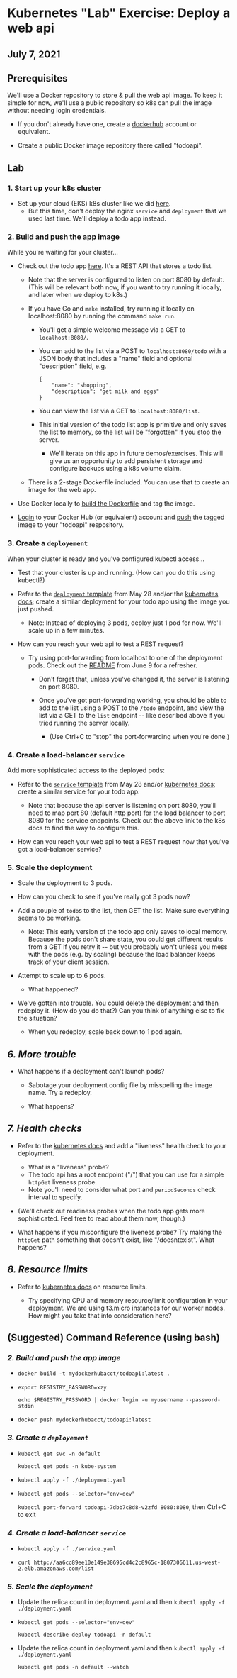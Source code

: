 # Kubernetes "Lab" Exercise: Deploy a web api

## July 7, 2021

## Prerequisites

We'll use a Docker repository to store & pull the web api image. To keep it simple for now, we'll use a public repository so k8s can pull the image without needing login credentials.

* If you don't already have one, create a [dockerhub](https://hub.docker.com/) account or equivalent.

* Create a public Docker image repository there called "todoapi".

## Lab

### 1. Start up your k8s cluster

* Set up your cloud (EKS) k8s cluster like we did [here](https://github.com/us-learn-and-devops/2021_05_26/blob/main/README.md).
  * But this time, don't deploy the nginx `service` and `deployment` that we used last time. We'll deploy a todo app instead.

### 2. Build and push the app image

While you're waiting for your cluster...

* Check out the todo app [here](https://github.com/us-learn-and-devops/2021_07_07/todoapi). It's a REST API that stores a todo list.

  * Note that the server is configured to listen on port 8080 by default. (This will be relevant both now, if you want to try running it locally, and later when we deploy to k8s.)

  * If you have Go and `make` installed, try running it locally on localhost:8080 by running the command `make run`.

    * You'll get a simple welcome message via a GET to `localhost:8080/`.

    * You can add to the list via a POST to `localhost:8080/todo` with a JSON body that includes a "name" field and optional "description" field, e.g.

          {
              "name": "shopping",
              "description": "get milk and eggs"
          }

    * You can view the list via a GET to `localhost:8080/list`.

    * This initial version of the todo list app is primitive and only saves the list to memory, so the list will be "forgotten" if you stop the server.

      * We'll iterate on this app in future demos/exercises. This will give us an opportunity to add persistent storage and configure backups using a k8s volume claim.

  * There is a 2-stage Dockerfile included. You can use that to create an image for the web app.

* Use Docker locally to [build the Dockerfile](https://docs.docker.com/engine/reference/commandline/build/#tag-an-image--t) and tag the image.

* [Login](https://docs.docker.com/engine/reference/commandline/login/) to your Docker Hub (or equivalent) account and [push](https://docs.docker.com/engine/reference/commandline/push/) the tagged image to your "todoapi" respository.

### 3. Create a `deployement`

When your cluster is ready and you've configured kubectl access...

* Test that your cluster is up and running. (How can you do this using kubectl?)

* Refer to the [`deployment` template](https://github.com/us-learn-and-devops/2021_05_26/blob/main/webapp-deployment.yaml) from May 28 and/or the [kubernetes docs](https://kubernetes.io/docs/concepts/workloads/controllers/deployment/#creating-a-deployment); create a similar deployment for your todo app using the image you just pushed.

  * Note: Instead of deploying 3 pods, deploy just 1 pod for now. We'll scale up in a few minutes.

* How can you reach your web api to test a REST request?

  * Try using port-forwarding from localhost to one of the deployment pods. Check out the [README](https://github.com/us-learn-and-devops/2021_06_09) from June 9 for a refresher.

    * Don't forget that, unless you've changed it, the server is listening on port 8080.

    * Once you've got port-forwarding working, you should be able to add to the list using a POST to the `/todo` endpoint, and view the list via a GET to the `list` endpoint -- like described above if you tried running the server locally.

      * (Use Ctrl+C to "stop" the port-forwarding when you're done.)
  
### 4. Create a load-balancer `service`

Add more sophisticated access to the deployed pods:

* Refer to the [`service` template](https://github.com/us-learn-and-devops/2021_05_26/blob/main/webapp-svc.yaml) from May 28 and/or [kubernetes docs](https://kubernetes.io/docs/concepts/services-networking/service/#defining-a-service); create a similar service for your todo app.

  * Note that because the api server is listening on port 8080, you'll need to map port 80 (default http port) for the load balancer to port 8080 for the service endpoints. Check out the above link to the k8s docs to find the way to configure this.

* How can you reach your web api to test a REST request now that you've got a load-balancer service?

### 5. Scale the deployment

* Scale the deployment to 3 pods.

* How can you check to see if you've really got 3 pods now?

* Add a couple of `todo`s to the list, then GET the list. Make sure everything seems to be working.

  * Note: This early version of the todo app only saves to local memory. Because the pods don't share state, you could get different results from a GET if you retry it -- but you probably won't unless you mess with the pods (e.g. by scaling) because the load balancer keeps track of your client session.

* Attempt to scale up to 6 pods.

  * What happened?

* We've gotten into trouble. You could delete the deployment and then redeploy it. (How do you do that?) Can you think of anything else to fix the situation?

  * When you redeploy, scale back down to 1 pod again.

## *6. More trouble*

* What happens if a deployment can't launch pods?

  * Sabotage your deployment config file by misspelling the image name. Try a redeploy.

  * What happens?

## *7. Health checks*

* Refer to the [kubernetes docs](https://kubernetes.io/docs/tasks/configure-pod-container/configure-liveness-readiness-startup-probes/#define-a-liveness-http-request) and add a "liveness" health check to your deployment.
  * What is a "liveness" probe?
  * The todo api has a root endpoint ("/") that you can use for a simple `httpGet` liveness probe.
  * Note you'll need to consider what port and `periodSeconds` check interval to specify.

* (We'll check out readiness probes when the todo app gets more sophisticated. Feel free to read about them now, though.)

* What happens if you misconfigure the liveness probe? Try making the `httpGet` path something that doesn't exist, like "/doesntexist". What happens?

## *8. Resource limits*

* Refer to [kubernetes docs](https://kubernetes.io/docs/concepts/configuration/manage-resources-containers/#resource-units-in-kubernetes) on resource limits.

  * Try specifying CPU and memory resource/limit configuration in your deployment. We are using t3.micro instances for our worker nodes. How might you take that into consideration here?

## (Suggested) Command Reference (using bash)

### *2. Build and push the app image*

* `docker build -t mydockerhubacct/todoapi:latest .`

* `export REGISTRY_PASSWORD=xzy`

  `echo $REGISTRY_PASSWORD | docker login -u myusername --password-stdin`

* `docker push mydockerhubacct/todoapi:latest`

### *3. Create a `deployement`*

* `kubectl get svc -n default`

  `kubectl get pods -n kube-system`

* `kubectl apply -f ./deployment.yaml`

* `kubectl get pods --selector="env=dev"`

  `kubectl port-forward todoapi-7dbb7c8d8-v2zfd 8080:8080`, then Ctrl+C to exit

### *4. Create a load-balancer `service`*

* `kubectl apply -f ./service.yaml`

* `curl http://aa6cc89ee10e149e38695cd4c2c8965c-1807306611.us-west-2.elb.amazonaws.com/list`

### *5. Scale the deployment*

* Update the relica count in deployment.yaml and then `kubectl apply -f ./deployment.yaml`

* `kubectl get pods --selector="env=dev"`

  `kubectl describe deploy todoapi -n default`

* Update the relica count in deployment.yaml and then `kubectl apply -f ./deployment.yaml`

  `kubectl get pods -n default --watch`
